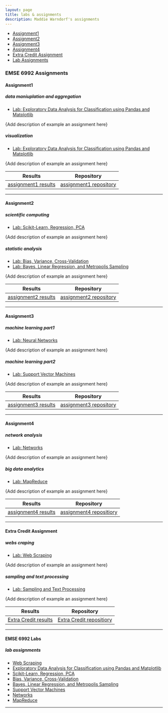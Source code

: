 ```yaml
---
layout: page
title: labs & assignments
description: Maddie Warndorf's assignments
---
```



<div class="navbar">
    <div class="navbar-inner">
        <ul class="nav">
            <li><a href="#Assignment1">Assignment1</a></li>
            <li><a href="#Assignment2">Assignment2</a></li>
            <li><a href="#Assignment3">Assignment3</a></li>
            <li><a href="#Assignment4">Assignment4</a></li>
            <li><a href="#ExtraCredit">Extra Credit Assignment</a></li>
            <li><a href="#labassignments">Lab Assignments</a></li>
        </ul>
    </div>
</div>


### EMSE 6992 Assignments
####  <a name="Assignment1"></a>Assignment1
##### <a name="datamanipulationandaggregation"></a>data maniuplation and aggregation
* [Lab: Exploratory Data Analysis for Classification using Pandas and Matplotlib](https://github.com/bsharvey/EMSEDataAnalytics/blob/master/EMSE6992_Labs/lab3/lab3full.ipynb)

{Add description of example an assignment here}


##### <a name="visualization"></a>visualization
* [Lab: Exploratory Data Analysis for Classification using Pandas and Matplotlib](https://github.com/bsharvey/EMSEDataAnalytics/blob/master/EMSE6992_Labs/lab3/lab3full.ipynb)

{Add description of example an assignment here}

Results | Repository
---|---
[assignment1 results](https://github.com/madelinew/-assignments_labs-/blob/master/EMSE6992_Assignments/MMWHW1.ipynb)| [assignment1 repository](https://github.com/madelinew/-assignments_labs-/tree/master/EMSE6992_Assignments)

---


####  <a name="Assignment2"></a>Assignment2
##### <a name="scientificcomputing"></a>scientific computing
* [Lab: Scikit-Learn, Regression, PCA](https://github.com/bsharvey/EMSEDataAnalytics/blob/master/EMSE6992_Labs/lab4/Lab4full.ipynb)

{Add description of example an assignment here}


##### <a name="statisticalanalysis"></a>statistic analysis
* [Lab: Bias, Variance, Cross-Validation](https://github.com/bsharvey/EMSEDataAnalytics/blob/master/EMSE6992_Labs/lab5/Lab5.ipynb)
* [Lab: Bayes, Linear Regression, and Metropolis Sampling](https://github.com/bsharvey/EMSEDataAnalytics/tree/master/EMSE6992_Labs/lab6)

{Add description of example an assignment here}

Results | Repository                 
--- |---
[assignment2 results](https://github.com/madelinew/-assignments_labs-/blob/master/EMSE6992_Assignments/MMWHW2.ipynb)| [assignment2 repository](https://github.com/madelinew/-assignments_labs-/tree/master/EMSE6992_Assignments)

---


####  <a name="Assignment3"></a>Assignment3
##### <a name="deeplearning"></a>machine learning part1
* [Lab: Neural Networks](https://github.com/bsharvey/EMSEDataAnalytics/blob/master/EMSE6992_Labs/lab10/Lab_10.ipynb)

{Add description of example an assignment here}


##### <a name="machinelearning"></a>machine learning part2
* [Lab: Support Vector Machines](https://github.com/bsharvey/EMSEDataAnalytics/blob/master/EMSE6992_Labs/lab10/Lab_10.ipynb)

{Add description of example an assignment here}


Results | Repository                 
--- |---
 [assignment3 results](https://github.com/madelinew/-assignments_labs-/blob/master/EMSE6992_Assignments/MMWHW3.ipynb)| [assignment3 repository](https://github.com/madelinew/-assignments_labs-/tree/master/EMSE6992_Assignments)

---



####  <a name="Assignment4"></a>Assignment4
##### <a name="networkanalysis"></a>network analysis
* [Lab: Networks](https://github.com/bsharvey/EMSEDataAnalytics/blob/master/EMSE6992_Labs/lab9/lab_9_with_answers.ipynb)

{Add description of example an assignment here}


##### <a name="bigdataanalytics"></a>big data analytics
* [Lab: MapReduce](https://github.com/bsharvey/EMSEDataAnalytics/blob/master/EMSE6992_Labs/lab8/lab8_mapreduce.ipynb)

{Add description of example an assignment here}


| Results                | Repository                 |
| ---------------------- |:--------------------------:|
| [assignment4 results]()| [assignment4 repositiory]()|

---


####  <a name="ExtraCredit"></a>Extra Credit Assignment
##### <a name="webscraping"></a>webs craping
* [Lab: Web Scraping](https://github.com/bsharvey/EMSEDataAnalytics/blob/master/EMSE6992_Labs/lab2/Lab_2_A_Johanna.ipynb)

{Add description of example an assignment here}


##### <a name="textprocessing"></a>sampling and text processing
* [Lab: Sampling and Text Processing ](https://github.com/bsharvey/EMSEDataAnalytics/blob/master/EMSE6992_Labs/lab7/GibbsSampler.ipynb)

{Add description of example an assignment here}


| Results                | Repository                 |
| ---------------------- |:--------------------------:|
| [Extra Credit results]()| [Extra Credit repositiory]()|

---


#### EMSE 6992 Labs
##### <a name="labassignments"></a>lab assignments

* [Web Scraping](https://github.com/bsharvey/EMSEDataAnalytics/blob/master/EMSE6992_Labs/lab2/Lab_2_A_Johanna.ipynb)
* [Exploratory Data Analysis for Classification using Pandas and Matplotlib](https://github.com/bsharvey/EMSEDataAnalytics/blob/master/EMSE6992_Labs/lab3/lab3full.ipynb)
* [Scikit-Learn, Regression, PCA](https://github.com/bsharvey/EMSEDataAnalytics/blob/master/EMSE6992_Labs/lab4/Lab4full.ipynb)
* [Bias, Variance, Cross-Validation](https://github.com/bsharvey/EMSEDataAnalytics/blob/master/EMSE6992_Labs/lab5/Lab5.ipynb)
* [Bayes, Linear Regression, and Metropolis Sampling](https://github.com/bsharvey/EMSEDataAnalytics/tree/master/EMSE6992_Labs/lab6)
* [Support Vector Machines](https://github.com/bsharvey/EMSEDataAnalytics/blob/master/EMSE6992_Labs/lab10/Lab_10.ipynb)
* [Networks](https://github.com/bsharvey/EMSEDataAnalytics/blob/master/EMSE6992_Labs/lab9/lab_9_with_answers.ipynb)
* [MapReduce](https://github.com/bsharvey/EMSEDataAnalytics/blob/master/EMSE6992_Labs/lab8/lab8_mapreduce.ipynb)



---
